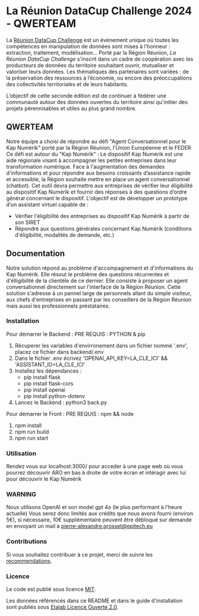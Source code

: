 # La Réunion DataCup Challenge 2024 - QWERTEAM

La [Réunion DataCup Challenge](https://data.regionreunion.com/p/page-reunion-datacup-challenge) est un événement unique où toutes les compétences en manipulation de données sont mises à l’honneur : extraction, traitement, modélisation… Porté par la Région Réunion, *La Réunion DataCup Challenge* s'inscrit dans un cadre de coopération avec les producteurs de données du territoire souhaitant ouvrir, mutualiser et valoriser leurs données. Les thématiques des partenaires sont variées : de la préservation des ressources à l’économie, ou encore des préoccupations des collectivités territoriales et de leurs habitants.

L’objectif de cette seconde édition est de continuer à fédérer une communauté autour des données ouvertes du territoire ainsi qu'initier des projets pérennisables et utiles au plus grand nombre.


## QWERTEAM

Notre équipe a choisi de répondre au défi "Agent Conversationnel pour le Kap Numérik" porté par la Région Réunion, l'Union Européenne et le FEDER
Ce défi est autour du "Kap Numérik" : 
Le dispositif Kap Numérik est une aide régionale visant à accompagner les petites entreprises dans leur transformation numérique. Face à l'augmentation des demandes d'informations et pour répondre aux besoins croissants d’assistance rapide et accessible, la Région souhaite mettre en place un agent conversationnel (chatbot). Cet outil devra permettre aux entreprises de vérifier leur éligibilité au dispositif Kap Numérik et fournir des réponses à des questions d’ordre général concernant le dispositif.
L'objectif est de développer un prototype d’un assistant virtuel capable de :
- Vérifier l'éligibilité des entreprises au dispositif Kap Numérik à partir de son SIRET
- Répondre aux questions générales concernant Kap Numérik (conditions d'éligibilité, modalités de demande, etc.)

## **Documentation**

Notre solution répond au problème d'accompagnement et d'informations du Kap Numérik. Elle résout le problème des questions récurrentes et d'élligibilité de la clientèle de ce dernier. Elle consiste à proposer un agent conversationnel directement sur l'interface de la Région Réunion. Cette solution s'adresse à un pannel large de personnels allant du simple visiteur, aux chefs d'entreprises en passant par les conseillers de la Région Réunion mais aussi les professionnels préstataires.

### **Installation**

Pour démarrer le Backend : 
PRE REQUIS : PYTHON & pip

1. Récuperer les variables d'envirronement dans un fichier nommé '.env', placez ce fichier dans backend/.env
2. Dans le fichier .env écrivez 'OPENAI_API_KEY=LA_CLE_ICI' && 'ASSISTANT_ID=LA_CLE_ICI'
3. Installez les dépendances : 
    - pip install flask
    - pip install flask-cors
    - pip install openai
    - pip install python-dotenv
4. Lancez le Backend : python3 back.py

Pour démarrer le Front : 
PRE REQUIS : npm && node

1. npm install
2. npm run build
3. npm run start

### **Utilisation**

Rendez vous sur localhost:3000/ pour acceder à une page web où vous pourrez découvrir ARO en bas à droite de votre écran et intéragir avec lui pour découvrir le Kap Numérik

### **WARNING**

Nous utilisons OpenAI et son model gpt 4o (le plus performant à l'heure actuelle)
Vous serez donc limités aux crédits que nous avons fourni (environ 5€), si nécessaire, 10€ supplémentaire peuvent être débloqué sur demande en envoyant un mail à pierre-alexandre.grosset@epitech.eu

### **Contributions**

Si vous souhaitez contribuer à ce projet, merci de suivre les [recommendations](/CONTRIBUTING.md).

### **Licence**

Le code est publié sous licence [MIT](/licence.MIT).

Les données référencés dans ce README et dans le guide d'installation sont publiés sous [Etalab Licence Ouverte 2.0](/licence.etalab-2.0).
